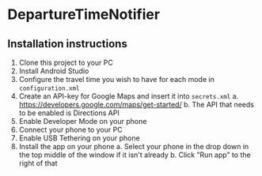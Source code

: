 # DepartureTimeNotifier

## Installation instructions

1. Clone this project to your PC
2. Install Android Studio
3. Configure the travel time you wish to have for each mode in `configuration.xml`
4. Create an API-key for Google Maps and insert it into `secrets.xml`
   a. https://developers.google.com/maps/get-started/
   b. The API that needs to be enabled is Directions API
5. Enable Developer Mode on your phone
6. Connect your phone to your PC
7. Enable USB Tethering on your phone
8. Install the app on your phone
   a. Select your phone in the drop down in the top middle of the window if it isn't already
   b. Click "Run app" to the right of that